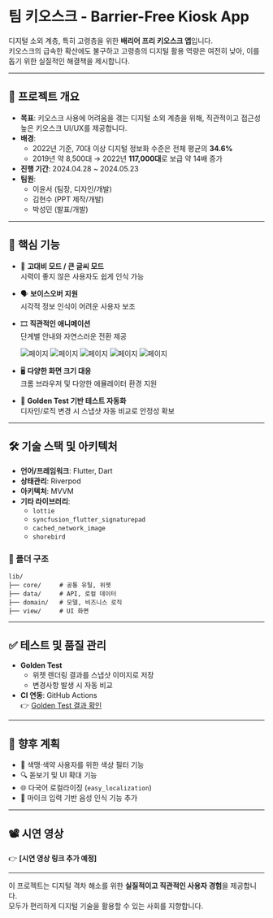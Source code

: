 # 팀 키오스크 - Barrier-Free Kiosk App

디지털 소외 계층, 특히 고령층을 위한 **배리어 프리 키오스크 앱**입니다.  
키오스크의 급속한 확산에도 불구하고 고령층의 디지털 활용 역량은 여전히 낮아, 이를 돕기 위한 실질적인 해결책을 제시합니다.

---

## 📌 프로젝트 개요

- **목표**: 키오스크 사용에 어려움을 겪는 디지털 소외 계층을 위해, 직관적이고 접근성 높은 키오스크 UI/UX를 제공합니다.
- **배경**:
    - 2022년 기준, 70대 이상 디지털 정보화 수준은 전체 평균의 **34.6%**
    - 2019년 약 8,500대 → 2022년 **117,000대**로 보급 약 14배 증가
- **진행 기간**: 2024.04.28 ~ 2024.05.23
- **팀원**:
    - 이윤서 (팀장, 디자인/개발)
    - 김현수 (PPT 제작/개발)
    - 박성민 (발표/개발)

---

## 🧩 핵심 기능

- 🔲 **고대비 모드 / 큰 글씨 모드**  
  시력이 좋지 않은 사용자도 쉽게 인식 가능

- 🗣 **보이스오버 지원**  
  시각적 정보 인식이 어려운 사용자 보조

- 🎞 **직관적인 애니메이션**  
  단계별 안내와 자연스러운 전환 제공

  ![페이지](assets/gif/AndroidEmulator-kiosk_55542025-05-2011-33-57-ezgif.com-video-to-gif-converter.gif)
  ![페이지](assets/gif/AndroidEmulator-kiosk_55542025-05-2011-43-55-ezgif.com-video-to-gif-converter.gif)
  ![페이지](assets/gif/AndroidEmulator-kiosk_55542025-05-2011-47-03-ezgif.com-video-to-gif-converter.gif)
  ![페이지](assets/gif/AndroidEmulator-kiosk_55542025-05-2011-47-22-ezgif.com-video-to-gif-converter.gif)
  ![페이지](assets/gif/1000038639-ezgif.com-video-to-gif-converter.gif)


- 🖥 **다양한 화면 크기 대응**  
  크롬 브라우저 및 다양한 에뮬레이터 환경 지원

- 🧪 **Golden Test 기반 테스트 자동화**  
  디자인/로직 변경 시 스냅샷 자동 비교로 안정성 확보

---

## 🛠 기술 스택 및 아키텍처

- **언어/프레임워크**: Flutter, Dart
- **상태관리**: Riverpod
- **아키텍처**: MVVM
- **기타 라이브러리**:
    - `lottie`
    - `syncfusion_flutter_signaturepad`
    - `cached_network_image`
    - `shorebird`

### 📁 폴더 구조

```
lib/
├── core/     # 공통 유틸, 위젯
├── data/     # API, 로컬 데이터
├── domain/   # 모델, 비즈니스 로직
├── view/     # UI 화면
```

---

## ✅ 테스트 및 품질 관리

- **Golden Test**
    - 위젯 렌더링 결과를 스냅샷 이미지로 저장
    - 변경사항 발생 시 자동 비교
- **CI 연동**: GitHub Actions  
  👉 [Golden Test 결과 확인](https://github.com/TeamKioskProject/team_kiosk/actions)

---

## 🚀 향후 계획

- 🎨 색맹·색약 사용자를 위한 색상 필터 기능
- 🔍 돋보기 및 UI 확대 기능
- 🌐 다국어 로컬라이징 (`easy_localization`)
- 🎤 마이크 입력 기반 음성 인식 기능 추가

---

## 📽️ 시연 영상

👉 **[시연 영상 링크 추가 예정]**

---

이 프로젝트는 디지털 격차 해소를 위한 **실질적이고 직관적인 사용자 경험**을 제공합니다.  
모두가 편리하게 디지털 기술을 활용할 수 있는 사회를 지향합니다.
